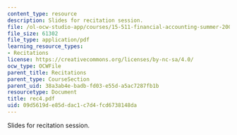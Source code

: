 ```yaml
---
content_type: resource
description: Slides for recitation session.
file: /ol-ocw-studio-app/courses/15-511-financial-accounting-summer-2004/09d5619de85ddac1c7d4fcd6738148da_rec4.pdf
file_size: 61302
file_type: application/pdf
learning_resource_types:
- Recitations
license: https://creativecommons.org/licenses/by-nc-sa/4.0/
ocw_type: OCWFile
parent_title: Recitations
parent_type: CourseSection
parent_uid: 38a3ab4e-badb-fd03-e55d-a5ac7287fb1b
resourcetype: Document
title: rec4.pdf
uid: 09d5619d-e85d-dac1-c7d4-fcd6738148da
---
```

Slides for recitation session.